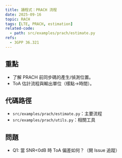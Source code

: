 ```yaml
---
title: 讀程式：PRACH 流程
date: 2025-09-16
topic: RACH
tags: [LTE, PRACH, estimation]
related-code:
  - path: src/examples/prach/estimate.py
refs:
  - 3GPP 36.321
---
```


## 重點
- 了解 PRACH 前同步碼的產生/偵測位置。
- ToA 估計流程與輸出單位（樣點→時間）。

## 代碼路徑
- `src/examples/prach/estimate.py`：主要流程
- `src/examples/prach/utils.py`：相關工具

## 問題
- Q1: 當 SNR<0dB 時 ToA 偏差如何？（開 Issue 追蹤）
